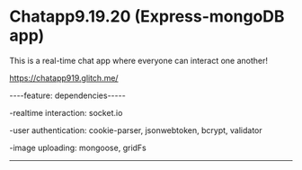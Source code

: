 # Chatapp9.19.20 (Express-mongoDB app)

 This is a real-time chat app where everyone can interact one another!
 
 https://chatapp919.glitch.me/
 
 ----feature: dependencies-----
 
 -realtime interaction: socket.io
 
 -user authentication: cookie-parser, jsonwebtoken, bcrypt, validator
 
 -image uploading: mongoose, gridFs
 
 ------------------------------
 
 
